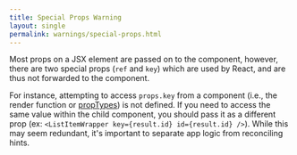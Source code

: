 ```yaml
---
title: Special Props Warning
layout: single
permalink: warnings/special-props.html
---
```


Most props on a JSX element are passed on to the component, however, there are two special props (`ref` and `key`) which are used by React, and are thus not forwarded to the component.

For instance, attempting to access `props.key` from a component (i.e., the render function or [propTypes](/docs/typechecking-with-proptypes.html#proptypes)) is not defined. If you need to access the same value within the child component, you should pass it as a different prop (ex: `<ListItemWrapper key={result.id} id={result.id} />`). While this may seem redundant, it's important to separate app logic from reconciling hints.
